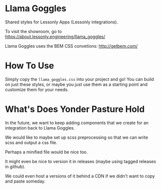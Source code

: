 # Llama Goggles

Shared styles for Lessonly Apps (Lessonly integrations).

To visit the showroom, go to https://about.lessonly.engineering/llama_goggles/

Llama Goggles uses the BEM CSS convetions: http://getbem.com/

# How To Use

Simply copy the `llama_goggles.css` into your project and go! You can build on just these styles, or maybe you just use them as a starting point and customize them for your needs.

# What's Does Yonder Pasture Hold

In the future, we want to keep adding components that we create for an integration back to Llama Goggles.

We would like to maybe set up scss preprocessing so that we can write scss and output a css file.

Perhaps a minified file would be nice too.

It might even be nice to version it in releases (maybe using tagged releases in github).

We could even host a versions of it behind a CDN if we didn't want to copy and paste someday.
